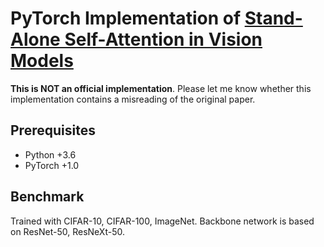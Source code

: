 # PyTorch Implementation of [Stand-Alone Self-Attention in Vision Models](https://arxiv.org/pdf/1906.05909.pdf)

**This is NOT an official implementation**. Please let me know whether this implementation contains a misreading of the original paper.

## Prerequisites
 * Python +3.6
 * PyTorch +1.0

## Benchmark

Trained with CIFAR-10, CIFAR-100, ImageNet.
Backbone network is based on ResNet-50, ResNeXt-50.
